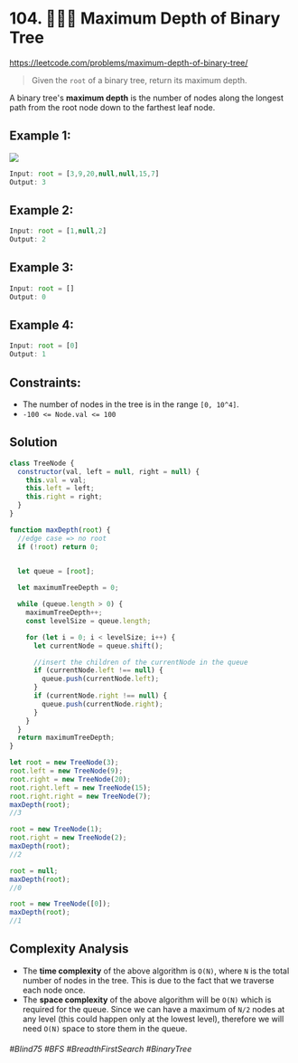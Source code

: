 # 104. 👩🏽‍🦯 Maximum Depth of Binary Tree
https://leetcode.com/problems/maximum-depth-of-binary-tree/

> Given the `root` of a binary tree, return its maximum depth.

A binary tree's <b>maximum depth</b> is the number of nodes along the longest path from the root node down to the farthest leaf node.
## Example 1:
![](https://assets.leetcode.com/uploads/2020/11/26/tmp-tree.jpg)
```js
Input: root = [3,9,20,null,null,15,7]
Output: 3
```
## Example 2:
```js
Input: root = [1,null,2]
Output: 2
```
## Example 3:
```js
Input: root = []
Output: 0
```
## Example 4:
```js
Input: root = [0]
Output: 1
```
## Constraints:

- The number of nodes in the tree is in the range `[0, 10^4]`.
- `-100 <= Node.val <= 100`

## Solution
````js
class TreeNode {
  constructor(val, left = null, right = null) {
    this.val = val;
    this.left = left;
    this.right = right;
  }
}

function maxDepth(root) {
  //edge case => no root
  if (!root) return 0;
  

  let queue = [root];

  let maximumTreeDepth = 0;

  while (queue.length > 0) {
    maximumTreeDepth++;
    const levelSize = queue.length;

    for (let i = 0; i < levelSize; i++) {
      let currentNode = queue.shift();

      //insert the children of the currentNode in the queue
      if (currentNode.left !== null) {
        queue.push(currentNode.left);
      }
      if (currentNode.right !== null) {
        queue.push(currentNode.right);
      }
    }
  }
  return maximumTreeDepth;
}

let root = new TreeNode(3);
root.left = new TreeNode(9);
root.right = new TreeNode(20);
root.right.left = new TreeNode(15);
root.right.right = new TreeNode(7);
maxDepth(root);
//3

root = new TreeNode(1);
root.right = new TreeNode(2);
maxDepth(root);
//2

root = null;
maxDepth(root);
//0

root = new TreeNode([0]);
maxDepth(root);
//1
````
## Complexity Analysis
- The <b>time complexity</b> of the above algorithm is `O(N)`, where `N` is the total number of nodes in the tree. This is due to the fact that we traverse each node once.
- The <b>space complexity</b> of the above algorithm will be `O(N)` which is required for the queue. Since we can have a maximum of `N/2` nodes at any level (this could happen only at the lowest level), therefore we will need `O(N)` space to store them in the queue.

###### #Blind75 #BFS #BreadthFirstSearch #BinaryTree
